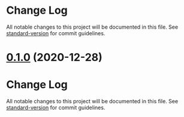 # Change Log

All notable changes to this project will be documented in this file. See [standard-version](https://github.com/conventional-changelog/standard-version) for commit guidelines.

<a name="0.1.0"></a>
# [0.1.0](https://github.com/dhakerShiv/react-lottie-web/compare/v1.2.3...v0.1.0) (2020-12-28)



# Change Log

All notable changes to this project will be documented in this file. See [standard-version](https://github.com/conventional-changelog/standard-version) for commit guidelines.
